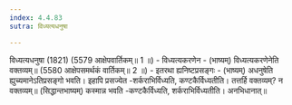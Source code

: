 ```yaml
---
index: 4.4.83
sutra: विध्यत्यधनुषा

---
```

 विध्यत्यधनुषा (1821) (5579 आक्षेपवार्तिकम्॥ 1 ॥) - विध्यत्यकरणेन - (भाष्यम्) विध्यत्यकरणेनेति वक्तव्यम्॥ (5580 आक्षेपसमर्थकं वार्तिकम्॥ 2 ॥) - इतरथा ह्यनिष्टप्रसङ्गः - (भाष्यम्) अधनुषेति ह्युच्यमानेऽतिप्रसङ्गो भवति। इहापि प्रसज्येत -शर्कराभिर्विध्यति, कण्टकैर्विध्यतीति। तत्तर्हि वक्तव्यम्? न वक्तव्यम्॥ (सिद्धान्तभाष्यम्) कस्मान्न भवति -कण्टकैर्विध्यति, शर्कराभिर्विध्यतीति। अनभिधानात्॥ 